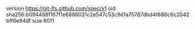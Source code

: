 version https://git-lfs.github.com/spec/v1
oid sha256:b094488f167f1e6886031c2e547c53c9d1a75787dbd4f886c6c2042bff6e94df
size 8011
